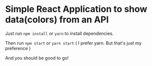 # Simple React Application to show data(colors) from an API

Just run `npm install` or `yarn` to install dependencies.

Then run `npm start` or `yarn start` ( I prefer yarn. But that's just my preference )

And you should be good to go!
